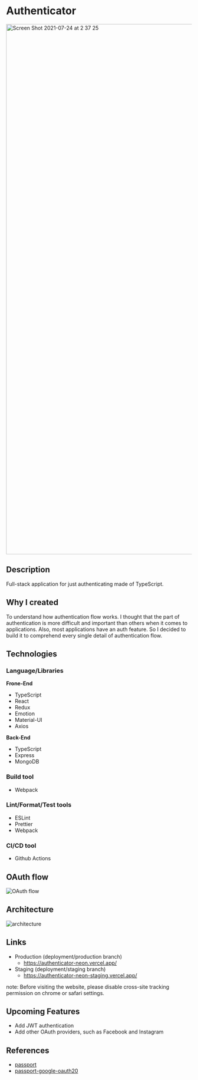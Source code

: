  # Authenticator
 
<img width="1440" alt="Screen Shot 2021-07-24 at 2 37 25" src="https://user-images.githubusercontent.com/54035518/126864541-04d3d60d-0b1a-4e58-83d1-8df963564362.png">

## Description 
Full-stack application for just authenticating made of TypeScript.

## Why I created
To understand how authentication flow works. I thought that the part of authentication is more difficult and important than others when it comes to applications. Also, most applications have an auth feature. So I decided to build it to comprehend every single detail of authentication flow.

## Technologies

### Language/Libraries
**Frone-End**
- TypeScript
- React
- Redux
- Emotion
- Material-UI
- Axios

**Back-End**
- TypeScript
- Express
- MongoDB

### Build tool
- Webpack

### Lint/Format/Test tools
- ESLint
- Prettier
- Webpack

### CI/CD tool
- Github Actions

## OAuth flow
![OAuth flow](https://user-images.githubusercontent.com/54035518/126883889-5e505853-c635-4aac-88b8-ba9c44cf7b92.png)


## Architecture
![architecture](https://user-images.githubusercontent.com/54035518/126865120-a01822bd-0dd0-4306-bda2-083304c86fe1.png)

## Links
- Production (deployment/production branch)
    - https://authenticator-neon.vercel.app/
- Staging (deployment/staging branch)
    - https://authenticator-neon-staging.vercel.app/

note: Before visiting the website, please disable cross-site tracking permission on chrome or safari settings.
## Upcoming Features
- Add JWT authentication
- Add other OAuth providers, such as Facebook and Instagram

## References
- [passport](https://github.com/jaredhanson/passport)
- [passport-google-oauth20](https://github.com/jaredhanson/passport-google-oauth2)
